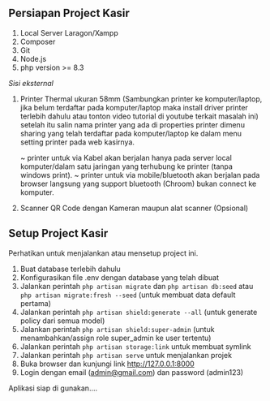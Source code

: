 ## Persiapan Project Kasir

1. Local Server Laragon/Xampp
2. Composer
3. Git
4. Node.js
5. php version >= 8.3

_Sisi eksternal_

1. Printer Thermal ukuran 58mm (Sambungkan printer ke komputer/laptop, jika belum terdaftar pada komputer/laptop maka install driver printer terlebih dahulu atau tonton video tutorial di youtube terkait masalah ini) setelah itu salin nama printer yang ada di properties printer dimenu sharing yang telah terdaftar pada komputer/laptop ke dalam menu setting printer pada web kasirnya.

    ~ printer untuk via Kabel akan berjalan hanya pada server local komputer/dalam satu jaringan yang terhubung ke printer (tanpa windows print).
    ~ printer untuk via mobile/bluetooth akan berjalan pada browser langsung yang support bluetooth (Chroom) bukan connect ke komputer.

2. Scanner QR Code dengan Kameran maupun alat scanner (Opsional)

## Setup Project Kasir

Perhatikan untuk menjalankan atau mensetup project ini.

1. Buat database terlebih dahulu
2. Konfigurasikan file .env dengan database yang telah dibuat
3. Jalankan perintah `php artisan migrate` dan `php artisan db:seed` atau `php artisan migrate:fresh --seed` (untuk membuat data default pertama)
4. Jalankan perintah `php artisan shield:generate --all` (untuk generate policy dari semua model)
5. Jalankan perintah `php artisan shield:super-admin` (untuk menambahkan/assign role super_admin ke user tertentu)
6. Jalankan perintah `php artisan storage:link` untuk membuat symlink
7. Jalankan perintah `php artisan serve` untuk menjalankan projek
8. Buka browser dan kunjungi link http://127.0.0.1:8000
9. Login dengan email (admin@gmail.com) dan password (admin123)

Aplikasi siap di gunakan....
